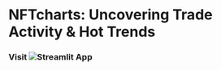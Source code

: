# NFTcharts: Uncovering Trade Activity & Hot Trends

### Visit ![Streamlit App](https://share.streamlit.io/sni-c/final-project)
